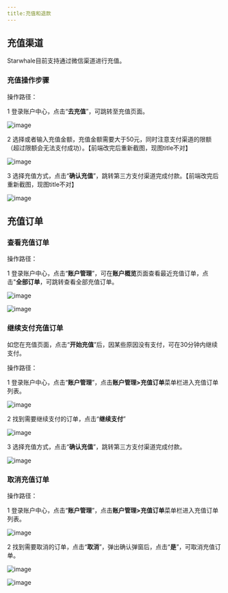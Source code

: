 ```yaml
---
title:充值和退款
---
```


## 充值渠道

Starwhale目前支持通过微信渠道进行充值。

### 充值操作步骤

操作路径：

1 登录账户中心，点击“**去充值**”，可跳转至充值页面。

![image](https://user-images.githubusercontent.com/101299635/235138724-5ff15e0e-a7b6-44d5-bab1-56ad7301740f.png)

2 选择或者输入充值金额，充值金额需要大于50元，同时注意支付渠道的限额（超过限额会无法支付成功）。【前端改完后重新截图，现图title不对】

![image](https://user-images.githubusercontent.com/101299635/235139093-c4bc35b2-869b-4530-a2d8-88b2d1e946d8.png)

3 选择充值方式，点击“**确认充值**”，跳转第三方支付渠道完成付款。【前端改完后重新截图，现图title不对】

![image](https://user-images.githubusercontent.com/101299635/235139359-04c4b80c-f1e2-4991-9d35-a0c14ad3e14b.png)

## 充值订单

### 查看充值订单

操作路径：

1 登录账户中心，点击“**账户管理**”，可在**账户概览**页面查看最近充值订单，点击"**全部订单**，可跳转查看全部充值订单。

![image](https://user-images.githubusercontent.com/101299635/235141796-640e19bf-3e86-4570-b4da-e31cf3264e1a.png)

![image](https://user-images.githubusercontent.com/101299635/235142019-50c281b4-19f6-46d2-b295-f2a7e1e269cc.png)

### 继续支付充值订单

如您在充值页面，点击“**开始充值**”后，因某些原因没有支付，可在30分钟内继续支付。

操作路径：

1 登录账户中心，点击“**账户管理**”，点击**账户管理>充值订单**菜单栏进入充值订单列表。

![image](https://user-images.githubusercontent.com/101299635/235145184-1253bb93-15f0-40a6-b32a-9e1cb5c54ce1.png)

2 找到需要继续支付的订单，点击“**继续支付**”

![image](https://user-images.githubusercontent.com/101299635/235145347-57fb9ebd-32d3-47d3-84b6-65a8c4bfb43e.png)

3 选择充值方式，点击“**确认充值**”，跳转第三方支付渠道完成付款。

![image](https://user-images.githubusercontent.com/101299635/235139359-04c4b80c-f1e2-4991-9d35-a0c14ad3e14b.png)

### 取消充值订单

操作路径：

1 登录账户中心，点击“**账户管理**”，点击**账户管理>充值订单**菜单栏进入充值订单列表。

![image](https://user-images.githubusercontent.com/101299635/235142019-50c281b4-19f6-46d2-b295-f2a7e1e269cc.png)

2 找到需要取消的订单，点击“**取消**”，弹出确认弹窗后，点击“**是**”，可取消充值订单。

![image](https://user-images.githubusercontent.com/101299635/235143268-7dea3084-8f2d-4e76-b08c-0160bd61da05.png)

![image](https://user-images.githubusercontent.com/101299635/235143659-fb987590-c0ba-455e-824c-c1167a4dc9aa.png)
